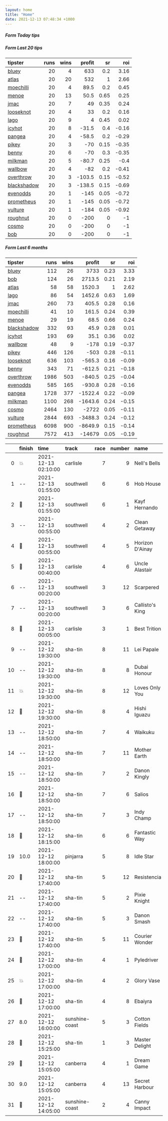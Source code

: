 ```yaml
---   
layout: home  
title: "Home"   
date: 2021-12-13 07:48:34 +1000  
---   
```



##### Form Today tips   

##### Form Last 20 tips   

| tipster                                                         |   runs |   wins |   profit |   sr |   roi |
|:----------------------------------------------------------------|-------:|-------:|---------:|-----:|------:|
| [bluey](https://mrwayneo.github.io/tips/bluey.html)             |     20 |      4 |    633   | 0.2  |  3.16 |
| [atlas](https://mrwayneo.github.io/tips/atlas.html)             |     20 |     20 |    532   | 1    |  2.66 |
| [moechilli](https://mrwayneo.github.io/tips/moechilli.html)     |     20 |      4 |     89.5 | 0.2  |  0.45 |
| [menoe](https://mrwayneo.github.io/tips/menoe.html)             |     20 |     13 |     50.5 | 0.65 |  0.25 |
| [jmac](https://mrwayneo.github.io/tips/jmac.html)               |     20 |      7 |     49   | 0.35 |  0.24 |
| [looseknot](https://mrwayneo.github.io/tips/looseknot.html)     |     20 |      4 |     33   | 0.2  |  0.16 |
| [lago](https://mrwayneo.github.io/tips/lago.html)               |     20 |      9 |      4   | 0.45 |  0.02 |
| [icyhot](https://mrwayneo.github.io/tips/icyhot.html)           |     20 |      8 |    -31.5 | 0.4  | -0.16 |
| [pangea](https://mrwayneo.github.io/tips/pangea.html)           |     20 |      4 |    -58.5 | 0.2  | -0.29 |
| [pikey](https://mrwayneo.github.io/tips/pikey.html)             |     20 |      3 |    -70   | 0.15 | -0.35 |
| [benny](https://mrwayneo.github.io/tips/benny.html)             |     20 |      6 |    -70   | 0.3  | -0.35 |
| [milkman](https://mrwayneo.github.io/tips/milkman.html)         |     20 |      5 |    -80.7 | 0.25 | -0.4  |
| [wallbow](https://mrwayneo.github.io/tips/wallbow.html)         |     20 |      4 |    -82   | 0.2  | -0.41 |
| [overthrow](https://mrwayneo.github.io/tips/overthrow.html)     |     20 |      3 |   -103.5 | 0.15 | -0.52 |
| [blackshadow](https://mrwayneo.github.io/tips/blackshadow.html) |     20 |      3 |   -138.5 | 0.15 | -0.69 |
| [evenodds](https://mrwayneo.github.io/tips/evenodds.html)       |     20 |      1 |   -145   | 0.05 | -0.72 |
| [prometheus](https://mrwayneo.github.io/tips/prometheus.html)   |     20 |      1 |   -145   | 0.05 | -0.72 |
| [vulture](https://mrwayneo.github.io/tips/vulture.html)         |     20 |      1 |   -184   | 0.05 | -0.92 |
| [roughnut](https://mrwayneo.github.io/tips/roughnut.html)       |     20 |      0 |   -200   | 0    | -1    |
| [cosmo](https://mrwayneo.github.io/tips/cosmo.html)             |     20 |      0 |   -200   | 0    | -1    |
| [bob](https://mrwayneo.github.io/tips/bob.html)                 |     20 |      0 |   -200   | 0    | -1    |

##### Form Last 6 months   

| tipster                                                         |   runs |   wins |   profit |   sr |   roi |
|:----------------------------------------------------------------|-------:|-------:|---------:|-----:|------:|
| [bluey](https://mrwayneo.github.io/tips/bluey.html)             |    112 |     26 |   3733   | 0.23 |  3.33 |
| [bob](https://mrwayneo.github.io/tips/bob.html)                 |    124 |     26 |   2713.5 | 0.21 |  2.19 |
| [atlas](https://mrwayneo.github.io/tips/atlas.html)             |     58 |     58 |   1520.3 | 1    |  2.62 |
| [lago](https://mrwayneo.github.io/tips/lago.html)               |     86 |     54 |   1452.6 | 0.63 |  1.69 |
| [jmac](https://mrwayneo.github.io/tips/jmac.html)               |    260 |     73 |    405.5 | 0.28 |  0.16 |
| [moechilli](https://mrwayneo.github.io/tips/moechilli.html)     |     41 |     10 |    161.5 | 0.24 |  0.39 |
| [menoe](https://mrwayneo.github.io/tips/menoe.html)             |     29 |     19 |     68.5 | 0.66 |  0.24 |
| [blackshadow](https://mrwayneo.github.io/tips/blackshadow.html) |    332 |     93 |     45.9 | 0.28 |  0.01 |
| [icyhot](https://mrwayneo.github.io/tips/icyhot.html)           |    193 |     69 |     35.1 | 0.36 |  0.02 |
| [wallbow](https://mrwayneo.github.io/tips/wallbow.html)         |     48 |      9 |   -178   | 0.19 | -0.37 |
| [pikey](https://mrwayneo.github.io/tips/pikey.html)             |    446 |    126 |   -503   | 0.28 | -0.11 |
| [looseknot](https://mrwayneo.github.io/tips/looseknot.html)     |    636 |    103 |   -565.3 | 0.16 | -0.09 |
| [benny](https://mrwayneo.github.io/tips/benny.html)             |    343 |     71 |   -612.5 | 0.21 | -0.18 |
| [overthrow](https://mrwayneo.github.io/tips/overthrow.html)     |   1986 |    503 |   -840.5 | 0.25 | -0.04 |
| [evenodds](https://mrwayneo.github.io/tips/evenodds.html)       |    585 |    165 |   -930.8 | 0.28 | -0.16 |
| [pangea](https://mrwayneo.github.io/tips/pangea.html)           |   1728 |    377 |  -1522.4 | 0.22 | -0.09 |
| [milkman](https://mrwayneo.github.io/tips/milkman.html)         |   1100 |    268 |  -1643.6 | 0.24 | -0.15 |
| [cosmo](https://mrwayneo.github.io/tips/cosmo.html)             |   2464 |    130 |  -2722   | 0.05 | -0.11 |
| [vulture](https://mrwayneo.github.io/tips/vulture.html)         |   2844 |    693 |  -3488.3 | 0.24 | -0.12 |
| [prometheus](https://mrwayneo.github.io/tips/prometheus.html)   |   6098 |    900 |  -8649.9 | 0.15 | -0.14 |
| [roughnut](https://mrwayneo.github.io/tips/roughnut.html)       |   7572 |    413 | -14679   | 0.05 | -0.19 |

|    | finish            | time                | track          |   race |   number | name            |   odds | tipster              |
|---:|:------------------|:--------------------|:---------------|-------:|---------:|:----------------|-------:|:---------------------|
|  0 | :boom:            | 2021-12-13 02:10:00 | carlisle       |      7 |        9 | Nell's Bells    |   8    | looseknot            |
|  1 | --                | 2021-12-13 01:55:00 | southwell      |      6 |        6 | Hob House       |   2.3  | overthrow,lago       |
|  2 | :3rd_place_medal: | 2021-12-13 01:55:00 | southwell      |      6 |        1 | Kayf Hernando   |   7    | overthrow            |
|  3 | --                | 2021-12-13 00:55:00 | southwell      |      4 |        2 | Clean Getaway   |   6.5  | overthrow            |
|  4 | :2nd_place_medal: | 2021-12-13 00:55:00 | southwell      |      4 |        5 | Horizon D'Ainay |   1.65 | overthrow            |
|  5 | :2nd_place_medal: | 2021-12-13 00:40:00 | carlisle       |      4 |        6 | Uncle Alastair  |  10    | milkman              |
|  6 | --                | 2021-12-13 00:20:00 | southwell      |      3 |       12 | Scarpered       |   6    | overthrow            |
|  7 | --                | 2021-12-13 00:20:00 | southwell      |      3 |        6 | Callisto's King |  12    | overthrow            |
|  8 | :2nd_place_medal: | 2021-12-13 00:05:00 | carlisle       |      3 |        1 | Best Trition    |   3.5  | vulture              |
|  9 | --                | 2021-12-12 19:30:00 | sha-tin        |      8 |       11 | Lei Papale      |   7    | moechilli            |
| 10 | --                | 2021-12-12 19:30:00 | sha-tin        |      8 |        8 | Dubai Honour    |   4.6  | vulture,looseknot    |
| 11 | :boom:            | 2021-12-12 19:30:00 | sha-tin        |      8 |       12 | Loves Only You  |   2.6  | pangea,icyhot        |
| 12 | :2nd_place_medal: | 2021-12-12 19:30:00 | sha-tin        |      8 |        4 | Hishi Iguazu    |  17    | overthrow,milkman    |
| 13 | --                | 2021-12-12 18:50:00 | sha-tin        |      7 |        4 | Waikuku         |  13    | vulture              |
| 14 | --                | 2021-12-12 18:50:00 | sha-tin        |      7 |       11 | Mother Earth    |  34    | pangea               |
| 15 | --                | 2021-12-12 18:50:00 | sha-tin        |      7 |        2 | Danon Kingly    |   7    | evenodds,looseknot   |
| 16 | :3rd_place_medal: | 2021-12-12 18:50:00 | sha-tin        |      7 |        6 | Salios          |  21    | pangea               |
| 17 | --                | 2021-12-12 18:50:00 | sha-tin        |      7 |        3 | Indy Champ      |  17    | benny,blackshadow    |
| 18 | :2nd_place_medal: | 2021-12-12 18:15:00 | sha-tin        |      6 |        6 | Fantastic Way   |   3.9  | icyhot               |
| 19 | 10.0              | 2021-12-12 18:00:00 | pinjarra       |      5 |        8 | Idle Star       |   8    | looseknot            |
| 20 | :2nd_place_medal: | 2021-12-12 17:40:00 | sha-tin        |      5 |       12 | Resistencia     |   8.5  | looseknot            |
| 21 | --                | 2021-12-12 17:40:00 | sha-tin        |      5 |        2 | Pixie Knight    |   3.6  | vulture              |
| 22 | --                | 2021-12-12 17:40:00 | sha-tin        |      5 |        3 | Danon Smash     |  17    | pangea,blackshadow   |
| 23 | :3rd_place_medal: | 2021-12-12 17:40:00 | sha-tin        |      5 |       11 | Courier Wonder  |  10    | milkman,icyhot       |
| 24 | :2nd_place_medal: | 2021-12-12 17:00:00 | sha-tin        |      4 |        1 | Pyledriver      |   3.2  | evenodds,blackshadow |
| 25 | :boom:            | 2021-12-12 17:00:00 | sha-tin        |      4 |        2 | Glory Vase      |   2.4  | blackshadow          |
| 26 | :3rd_place_medal: | 2021-12-12 17:00:00 | sha-tin        |      4 |        8 | Ebaiyra         |   7    | moechilli            |
| 27 | 8.0               | 2021-12-12 16:00:00 | sunshine-coast |      5 |        3 | Cotton Fields   |   4.2  | pangea               |
| 28 | :2nd_place_medal: | 2021-12-12 15:25:00 | sha-tin        |      1 |        3 | Master Delight  |   1.9  | vulture              |
| 29 | :3rd_place_medal: | 2021-12-12 15:05:00 | canberra       |      4 |        1 | Dream Game      |   1.57 | vulture              |
| 30 | 9.0               | 2021-12-12 15:05:00 | canberra       |      4 |       13 | Secret Harbour  |  51    | moechilli            |
| 31 | :2nd_place_medal: | 2021-12-12 14:05:00 | sunshine-coast |      2 |        4 | Canny Impact    |   7.5  | looseknot            |